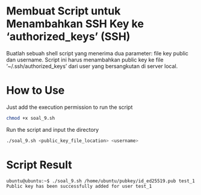 # Membuat Script untuk Menambahkan SSH Key ke ‘authorized_keys’ (SSH)
Buatlah sebuah shell script yang menerima dua parameter: file key public dan username. Script ini harus menambahkan public key ke file ‘~/.ssh/authorized_keys’ dari user yang bersangkutan di server local.

# How to Use
Just add the execution permission to run the script 
```bash
chmod +x soal_9.sh
```
Run the script and input the directory 
```bash
./soal_9.sh <public_key_file_location> <username>


```
# Script Result

```bash
ubuntu@ubuntu:~$ ./soal_9.sh /home/ubuntu/pubkey/id_ed25519.pub test_1
Public key has been successfully added for user test_1